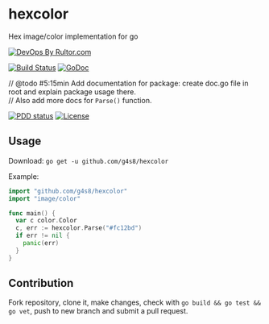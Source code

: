 # hexcolor
Hex image/color implementation for go

[![DevOps By Rultor.com](http://www.rultor.com/b/g4s8/hexcolor)](http://www.rultor.com/p/g4s8/hexcolor)

[![Build Status](https://img.shields.io/travis/g4s8/hexcolor.svg?style=flat-square)](https://travis-ci.org/g4s8/hexcolor)
[![GoDoc](https://godoc.org/github.com/g4s8/hexcolor?status.svg)](https://godoc.org/github.com/g4s8/hexcolor)

// @todo #5:15min Add documentation for package: create doc.go file in root and explain package usage there.<br/>
//  Also add more docs for `Parse()` function.

[![PDD status](http://www.0pdd.com/svg?name=g4s8/hexcolor)](http://www.0pdd.com/p?name=g4s8/hexcolor)
[![License](https://img.shields.io/github/license/g4s8/hexcolor.svg?style=flat-square)](https://github.com/g4s8/hexcolor/blob/master/LICENSE)

## Usage

Download: `go get -u github.com/g4s8/hexcolor`

Example:
```go
import "github.com/g4s8/hexcolor"
import "image/color"

func main() {
  var c color.Color
  c, err := hexcolor.Parse("#fc12bd")
  if err != nil {
    panic(err)
  }
}
```

## Contribution
Fork repository, clone it, make changes,
check with `go build && go test && go vet`,
push to new branch and submit a pull request.
